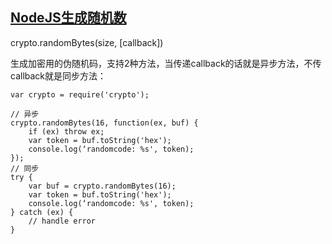 ## [NodeJS生成随机数](https://blog.csdn.net/watson2017/article/details/80945116)
crypto.randomBytes(size, [callback])

生成加密用的伪随机码，支持2种方法，当传递callback的话就是异步方法，不传callback就是同步方法：
```nodejs
var crypto = require('crypto');
 
// 异步
crypto.randomBytes(16, function(ex, buf) {
	if (ex) throw ex;
	var token = buf.toString('hex');
	console.log(‘randomcode: %s', token);
});
// 同步
try {
	var buf = crypto.randomBytes(16);
	var token = buf.toString('hex');
	console.log(‘randomcode: %s', token);
} catch (ex) {
	// handle error
}
```
